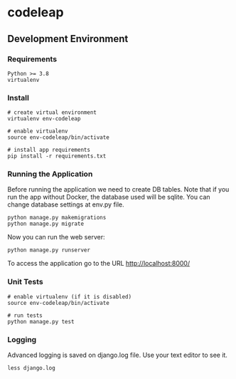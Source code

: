 # codeleap

## Development Environment

### Requirements
```
Python >= 3.8
virtualenv
```

### Install
```
# create virtual environment
virtualenv env-codeleap

# enable virtualenv
source env-codeleap/bin/activate

# install app requirements
pip install -r requirements.txt
```

### Running the Application

Before running the application we need to create DB tables. Note that if you run the app without Docker, the database used will be sqlite. You can change database settings at env.py file.
```
python manage.py makemigrations
python manage.py migrate
```

Now you can run the web server:
```
python manage.py runserver
```

To access the application go to the URL <http://localhost:8000/>


### Unit Tests
```
# enable virtualenv (if it is disabled)
source env-codeleap/bin/activate

# run tests
python manage.py test
```

### Logging
Advanced logging is saved on django.log file. Use your text editor to see it.
```
less django.log 
```
